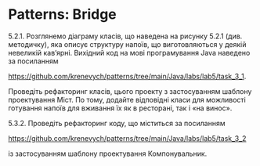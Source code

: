 # Patterns: Bridge
5.2.1. Розглянемо діаграму класів,
що наведена на рисунку 5.2.1 (див. методичку), яка описує структуру напоїв,
що виготовляються у деякій невеликій кав’ярні. Вихідний код на мові програмування Java наведено за
посиланням


https://github.com/krenevych/patterns/tree/main/Java/labs/lab5/task_3_1.


Проведіть рефакторинг класів, цього проекту з застосуванням
шаблону проектування Міст. По тому, додайте відповідні класи для можливості готування
напоїв для вживання їх як в
ресторані, так і «на винос».


5.3.2. Проведіть рефакторинг коду,
що міститься за посиланням


https://github.com/krenevych/patterns/tree/main/Java/labs/lab5/task_3_2


із застосуванням шаблону
проектування Компонувальник.
